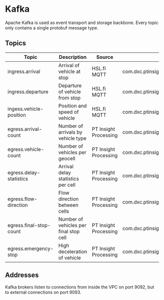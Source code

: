 # Kafka

Apache Kafka is used as event transport and storage backbone. Every topic only contains a single protobuf message type.


## Topics

| Topic                   | Description                            | Source                | Protobuf Type                                   |
| ----------------------- | -------------------------------------- | --------------------- | ----------------------------------------------- |
| ingress.arrival         | Arrival of vehicle at stop             | HSL.fi MQTT           | com.dxc.ptinsight.proto.ingress.Arrival         |
| ingress.departure       | Departure of vehicle from stop         | HSL.fi MQTT           | com.dxc.ptinsight.proto.ingress.Departure       |
| ingess.vehicle-position | Position and speed of vehicle          | HSL.fi MQTT           | com.dxc.ptinsight.proto.ingress.VehiclePosition |
| egress.arrival-count    | Number of arrivals by vehicle type     | PT Insight Processing | com.dxc.ptinsight.proto.egress.ArrivalCount     |
| egress.vehicle-count    | Number of vehicles per geocell         | PT Insight Processing | com.dxc.ptinsight.proto.egress.VehicleCount     |
| egress.delay-statistics | Arrival delay statistics per cell      | PT Insight Processing | com.dxc.ptinsight.proto.egress.DelayStatistics  |
| egress.flow-direction   | Flow direction between cells           | PT Insight Processing | com.dxc.ptinsight.proto.egress.FlowDirection    |
| egress.final-stop-count | Number of vehicles per final stop cell | PT Insight Processing | com.dxc.ptinsight.proto.egress.FinalStopCount   |
| egress.emergency-stop   | High deceleration of vehicle           | PT Insight Processing | com.dxc.ptinsight.proto.egress.EmergencyStop    |


## Addresses
Kafka brokers listen to connections from inside the VPC on port 9092, but to external connections on port 9093.
